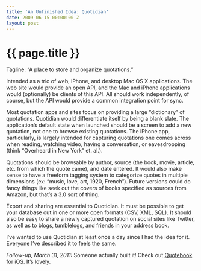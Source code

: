 ```yaml
---
title: 'An Unfinished Idea: Quotidian'
date: 2009-06-15 00:00:00 Z
layout: post
---
```


{{ page.title }}
================

Tagline: “A place to store and organize quotations.”

Intended as a trio of web, iPhone, and desktop Mac OS X applications. The web site would provide an open API, and the Mac and iPhone applications would (optionally) be clients of this API. All should work independently, of course, but the API would provide a common integration point for sync.

Most quotation apps and sites focus on providing a large “dictionary” of quotations. Quotidian would differentiate itself by being a blank slate. The application’s default state when launched should be a screen to add a new quotation, not one to browse existing quotations. The iPhone app, particularly, is largely intended for capturing quotations one comes across when reading, watching video, having a conversation, or eavesdropping (think “Overheard in New York” et. al.).

Quotations should be browsable by author, source (the book, movie, article, etc. from which the quote came), and date entered. It would also make sense to have a freeform tagging system to categorize quotes in multiple dimensions (ex: “music, love, art, 1920, French”). Future versions could do fancy things like seek out the covers of books specified as sources from Amazon, but that’s a 3.0 sort of thing.

Export and sharing are essential to Quotidian. It must be possible to get your database out in one or more open formats (CSV, XML, SQL). It should also be easy to share a newly captured quotation on social sites like Twitter, as well as to blogs, tumblelogs, and friends in your address book.

I’ve wanted to use Quotidian at least once a day since I had the idea for it. Everyone I’ve described it to feels the same.

*Follow-up, March 31, 2011:* Someone actually built it! Check out [Quotebook](http://quotebookapp.com/) for iOS. It’s lovely.
